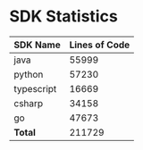 # SDK Statistics

| SDK Name | Lines of Code |
| -------- | ------------- |
| java | 55999 |
| python | 57230 |
| typescript | 16669 |
| csharp | 34158 |
| go | 47673 |
| **Total** | 211729 |
